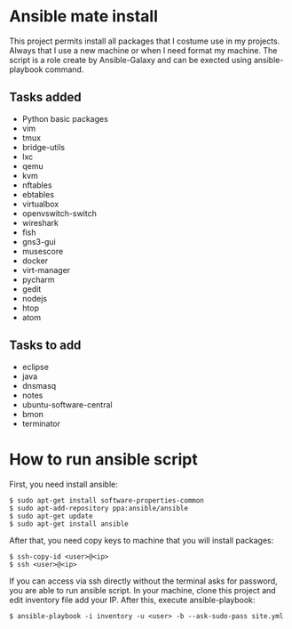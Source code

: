 # Ansible mate install

This project permits install all packages that I costume use in my projects. Always that I use a new machine or when I need format my machine. The script is a role create by Ansible-Galaxy and can be exected using ansible-playbook command.

## Tasks added
* Python basic packages
* vim
* tmux
* bridge-utils
* lxc
* qemu
* kvm
* nftables
* ebtables
* virtualbox
* openvswitch-switch
* wireshark
* fish
* gns3-gui
* musescore
* docker
* virt-manager
* pycharm
* gedit
* nodejs
* htop
* atom

## Tasks to add
* eclipse
* java
* dnsmasq
* notes
* ubuntu-software-central
* bmon
* terminator

# How to run ansible script

First, you need install ansible:
```
$ sudo apt-get install software-properties-common
$ sudo apt-add-repository ppa:ansible/ansible
$ sudo apt-get update
$ sudo apt-get install ansible
```

After that, you need copy keys to machine that you will install packages:

```
$ ssh-copy-id <user>@<ip>
$ ssh <user>@<ip>
```
If you can access via ssh directly without the terminal asks for password, you are able to run ansible script.
In your machine, clone this project and edit inventory file add your IP. After this, execute ansible-playbook:

```
$ ansible-playbook -i inventory -u <user> -b --ask-sudo-pass site.yml
```
